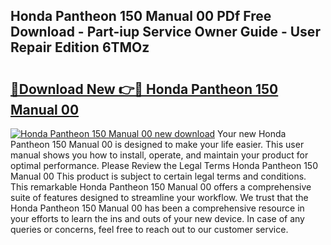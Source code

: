 ## Honda Pantheon 150 Manual 00 PDf Free Download - Part-iup Service Owner Guide - User Repair Edition 6TMOz

# <h2><a href="http://bc59118.oget.top/?id=Honda+Pantheon+150+Manual+00">🔗Download New 👉🔴 Honda Pantheon 150 Manual 00</a></h2>

[![Honda Pantheon 150 Manual 00 new download](https://i.imgur.com/5g1atiW.png)](http://bc59118.oget.top/?id=Honda+Pantheon+150+Manual+00)
Your new Honda Pantheon 150 Manual 00 is designed to make your life easier. This user manual shows you how to install, operate, and maintain your product for optimal performance. Please Review the Legal Terms Honda Pantheon 150 Manual 00 This product is subject to certain legal terms and conditions. This remarkable Honda Pantheon 150 Manual 00 offers a comprehensive suite of features designed to streamline your workflow. We trust that the Honda Pantheon 150 Manual 00 has been a comprehensive resource in your efforts to learn the ins and outs of your new device. In case of any queries or concerns, feel free to reach out to our customer service.
